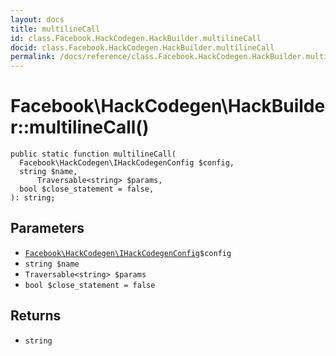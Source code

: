 ```yaml
---
layout: docs
title: multilineCall
id: class.Facebook.HackCodegen.HackBuilder.multilineCall
docid: class.Facebook.HackCodegen.HackBuilder.multilineCall
permalink: /docs/reference/class.Facebook.HackCodegen.HackBuilder.multilineCall/
---
```

# Facebook\\HackCodegen\\HackBuilder::multilineCall()




``` Hack
public static function multilineCall(
  Facebook\HackCodegen\IHackCodegenConfig $config,
  string $name,
      Traversable<string> $params,
  bool $close_statement = false,
): string;
```




## Parameters




- [` Facebook\HackCodegen\IHackCodegenConfig `](<interface.Facebook.HackCodegen.IHackCodegenConfig.md>)`` $config ``
- ` string $name `
- ` Traversable<string> $params `
- ` bool $close_statement = false `




## Returns




+ ` string `
